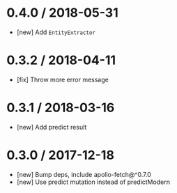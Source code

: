 # 0.4.0 / 2018-05-31

* [new] Add `EntityExtractor`

# 0.3.2 / 2018-04-11

* [fix] Throw more error message

# 0.3.1 / 2018-03-16

* [new] Add predict result

# 0.3.0 / 2017-12-18

* [new] Bump deps, include apollo-fetch@^0.7.0
* [new] Use predict mutation instead of predictModern
